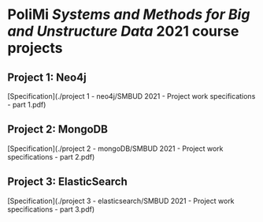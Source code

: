# PoliMi ***Systems and Methods for Big and Unstructure Data*** 2021 course projects

## Project 1: Neo4j
[Specification](./project 1 - neo4j/SMBUD 2021 - Project work specifications - part 1.pdf)

## Project 2: MongoDB
[Specification](./project 2 - mongoDB/SMBUD 2021 - Project work specifications - part 2.pdf)

## Project 3: ElasticSearch
[Specification](./project 3 - elasticsearch/SMBUD 2021 - Project work specifications - part 3.pdf)

